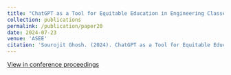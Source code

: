 ```yaml
---
title: "ChatGPT as a Tool for Equitable Education in Engineering Classes"
collection: publications
permalink: /publication/paper20
date: 2024-07-23
venue: 'ASEE'
citation: 'Sourojit Ghosh. (2024). ChatGPT as a Tool for Equitable Education in Engineering Classes. 2024 ASEE Annual Conference & Exposition, Portland, Oregon. https://peer.asee.org/48458.'
---
```


[View in conference proceedings](https://peer.asee.org/chatgpt-as-a-tool-for-equitable-education-in-engineering-classes)
